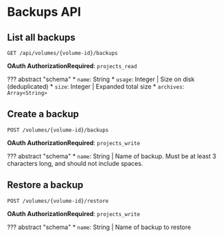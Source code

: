 # Backups API

## List all backups

`GET /api/volumes/{volume-id}/backups`

**OAuth AuthorizationRequired**: `projects_read`

??? abstract "schema"
    * `name`: String
    * `usage`: Integer | Size on disk (deduplicated)
    * `size`: Integer | Expanded total size
    * `archives`: `Array<String>`

## Create a backup

`POST /volumes/{volume-id}/backups`

**OAuth AuthorizationRequired**: `projects_write`

??? abstract "schema"
    * `name`: String | Name of backup. Must be at least 3 characters long, and should not include spaces.

## Restore a backup

`POST /volumes/{volume-id}/restore`

**OAuth AuthorizationRequired**: `projects_write`

??? abstract "schema"
    * `name`: String | Name of backup to restore
